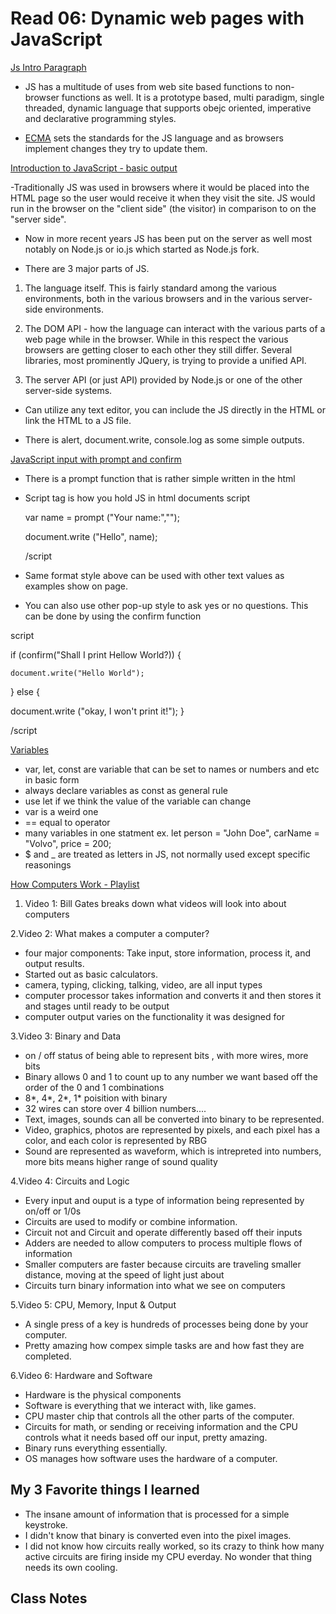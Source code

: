 # Read 06: Dynamic web pages with JavaScript

[Js Intro Paragraph](https://developer.mozilla.org/en-US/docs/Web/JavaScript)

- JS has a multitude of uses from web site based functions to non-browser functions as well.  It is a prototype based, multi paradigm, single threaded, dynamic language that supports obejc oriented, imperative and declarative programming styles.

- [ECMA](https://tc39.es/ecma262/) sets the standards for the JS language and as browsers implement changes they try to update them.

[Introduction to JavaScript - basic output](https://code-maven.com/introduction-to-javascript)

-Traditionally JS was used in browsers where it would be placed into the HTML page so the user would receive it when they visit the site. JS would run in the browser on the "client side" (the visitor) in comparison to on the "server side".

- Now in more recent years JS has been put on the server as well most notably on Node.js or io.js which started as Node.js fork.

- There are 3 major parts of JS.

1. The language itself. This is fairly standard among the various environments, both in the various browsers and in the various server-side environments.

2. The DOM API - how the language can interact with the various parts of a web page while in the browser. While in this respect the various browsers are getting closer to each other they still differ. Several libraries, most prominently JQuery, is trying to provide a unified API.

3. The server API (or just API) provided by Node.js or one of the other server-side systems.

- Can utilize any text editor, you can include the JS directly in the HTML or link the HTML to a JS file.

- There is alert, document.write, console.log as some simple outputs.

[JavaScript input with prompt and confirm](https://code-maven.com/javascript-input-with-prompt-and-confirm)

- There is a prompt function that is rather simple written in the html
- Script tag is how you hold JS in html documents
  script

  var name = prompt ("Your name:","");

  document.write ("Hello", name);

  /script

- Same format style above can be used with other text values as examples show on page.
- You can also use other pop-up style to ask yes or no questions. This can be done by using the confirm function

script

if (confirm("Shall I print Hellow World?)) {

    document.write("Hello World");

} else {

  document.write ("okay, I won't print it!");
}

/script

[Variables](https://code-maven.com/javascript-input-with-prompt-and-confirm)

- var, let, const are variable that can be set to names or numbers and etc in basic form
- always declare variables as const as general rule
- use let if we think the value of the variable can change
- var is a weird one
- == equal to operator
- many variables in one statment ex.
 let person = "John Doe", carName = "Volvo", price = 200;
- $ and _ are treated as letters in JS, not normally used except specific reasonings

[How Computers Work - Playlist](https://www.youtube.com/playlist?list=PLzdnOPI1iJNcsRwJhvksEo1tJqjIqWbN-)

1. Video 1: Bill Gates breaks down what videos will look into about computers

2.Video 2: What makes a computer a computer?

- four major components: Take input, store information, process it, and output results.
- Started out as basic calculators.
- camera, typing, clicking, talking, video, are all input types
- computer processor takes information and converts it and then stores it and stages until ready to be output
- computer output varies on the functionality it was designed for

3.Video 3: Binary and Data

- on / off status of being able to represent bits , with more wires, more bits
- Binary allows 0 and 1 to count up to any number we want based off the order of the 0 and 1 combinations
- 8*, 4*, 2*, 1* poisition with binary
- 32 wires can store over 4 billion numbers....
- Text, images, sounds can all be converted into binary to be represented.
- Video, graphics, photos are represented by pixels, and each pixel has a color, and each color is represented by RBG
- Sound are represented as waveform, which is intrepreted into numbers, more bits means higher range of sound quality

4.Video 4: Circuits and Logic

- Every input and ouput is a type of information being represented by on/off or 1/0s
- Circuits are used to modify or combine information.
- Circuit not and Circuit and operate differently based off their inputs
- Adders are needed to allow computers to process multiple flows of information
- Smaller computers are faster because circuits are traveling smaller distance, moving at the speed of light just about
- Circuits turn binary information into what we see on computers

5.Video 5: CPU, Memory, Input & Output

- A single press of a key is hundreds of processes being done by your computer.
- Pretty amazing how compex simple tasks are and how fast they are completed.

6.Video 6: Hardware and Software

- Hardware is the physical components
- Software is everything that we interact with, like games.
- CPU master chip that controls all the other parts of the computer.
- Circuits for math, or sending or receiving information and the CPU controls what it needs based off our input, pretty amazing.
- Binary runs everything essentially.
- OS manages how software uses the hardware of a computer.

## My 3 Favorite things I learned

- The insane amount of information that is processed for a simple keystroke.
- I didn't know that binary is converted even into the pixel images.
- I did not know how circuits really worked, so its crazy to think how many active circuits are firing inside my CPU everday. No wonder that thing needs its own cooling.

## Class Notes
